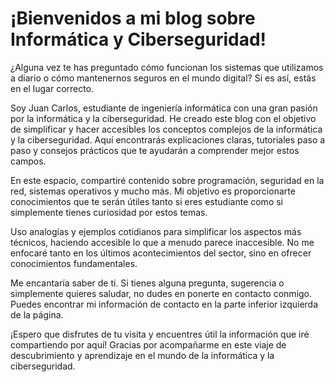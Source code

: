 # ¡Bienvenidos a mi blog sobre Informática y Ciberseguridad!

¿Alguna vez te has preguntado cómo funcionan los sistemas que utilizamos a diario o cómo mantenernos seguros en el mundo digital? Si es así, estás en el lugar correcto.

Soy Juan Carlos, estudiante de ingeniería informática con una gran pasión por la informática y la ciberseguridad. He creado este blog con el objetivo de simplificar y hacer accesibles los conceptos complejos de la informática y la ciberseguridad. Aquí encontrarás explicaciones claras, tutoriales paso a paso y consejos prácticos que te ayudarán a comprender mejor estos campos.

En este espacio, compartiré contenido sobre programación, seguridad en la red, sistemas operativos y mucho más. Mi objetivo es proporcionarte conocimientos que te serán útiles tanto si eres estudiante como si simplemente tienes curiosidad por estos temas.

Uso analogías y ejemplos cotidianos para simplificar los aspectos más técnicos, haciendo accesible lo que a menudo parece inaccesible. No me enfocaré tanto en los últimos acontecimientos del sector, sino en ofrecer conocimientos fundamentales.

Me encantaría saber de ti. Si tienes alguna pregunta, sugerencia o simplemente quieres saludar, no dudes en ponerte en contacto conmigo. Puedes encontrar mi información de contacto en la parte inferior izquierda de la página.

¡Espero que disfrutes de tu visita y encuentres útil la información que iré compartiendo por aquí! Gracias por acompañarme en este viaje de descubrimiento y aprendizaje en el mundo de la informática y la ciberseguridad.